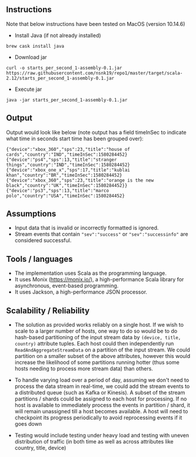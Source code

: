 ## Instructions

Note that below instructions have been tested on MacOS (version 10.14.6)

- Install Java (if not already installed)
```
brew cask install java
```

- Download jar
```
curl -o starts_per_second_1-assembly-0.1.jar https://raw.githubusercontent.com/nsnk19/repo1/master/target/scala-2.12/starts_per_second_1-assembly-0.1.jar
```

- Execute jar
```
java -jar starts_per_second_1-assembly-0.1.jar
```

## Output
Output would look like below (note output has a field timeInSec to indicate what time in seconds
start time has been grouped over):

```
{"device":"xbox_360","sps":23,"title":"house of cards","country":"IND","timeInSec":1580284452}
{"device":"ps4","sps":13,"title":"stranger things","country":"IND","timeInSec":1580284452}
{"device":"xbox_one_x","sps":17,"title":"kublai khan","country":"BR","timeInSec":1580284452}
{"device":"xbox_360","sps":23,"title":"orange is the new black","country":"UK","timeInSec":1580284452}}
{"device":"ps3","sps":13,"title":"marco polo","country":"USA","timeInSec":1580284452}
```

## Assumptions
- Input data that is invalid or incorrectly formatted is ignored.
- Stream events that contain `"sev":"success"` or `"sev":"successinfo"` are considered successful.


## Tools / languages
- The implementation uses Scala as the programming language.
- It uses Monix (https://monix.io/), a high-performance Scala library for asynchronous, event-based programming.
- It uses Jackson, a high-performance JSON processor.


## Scalability / Reliability
- The solution as provided works reliably on a single host. If we wish to scale to a larger number of
hosts, one way to do so would be to do hash-based partitioning of the input stream data by
`(device, title, country)` attribute tuples. Each host could then independently run `ReadAndAggregateStreamData`
on a partition of the input stream. We could partition on a smaller subset of the above attributes,
however this would increase the likelihood of some partitions running hotter (thus some hosts needing
to process more stream data) than others.

- To handle varying load over a period of day, assuming we don't need to process the data stream in real-time,
we could add the stream events to a distributed queue (such as Kafka or Kinesis). A subset of the stream
partitions / shards could be assigned to each host for processing. If no host is available to immediately process
the events in partition / shard, it will remain unassigned till a host becomes available. A host will need to
checkpoint its progress periodically to avoid reprocessing events if it goes down

- Testing would include testing under heavy load and testing with uneven distribution of traffic (in both time as well
as across attributes like country, title, device)
